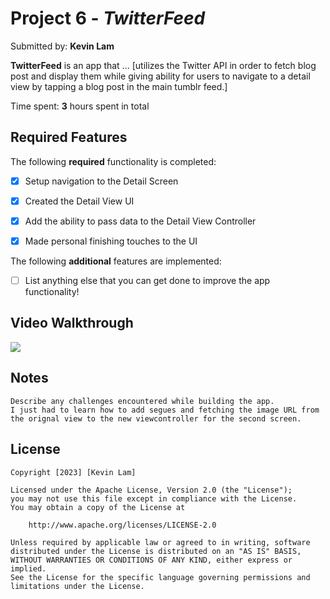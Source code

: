 # Project 6 - *TwitterFeed*

Submitted by: **Kevin Lam**

**TwitterFeed** is an app that ... [utilizes the Twitter API in order to fetch blog post and display them while giving ability for users to navigate to a detail view by tapping a blog post in the main tumblr feed.] 

Time spent: **3** hours spent in total

## Required Features

The following **required** functionality is completed:

- [x] Setup navigation to the Detail Screen
- [x] Created the Detail View UI
- [x] Add the ability to pass data to the Detail View Controller
- [x] Made personal finishing touches to the UI


The following **additional** features are implemented:

- [ ] List anything else that you can get done to improve the app functionality!

## Video Walkthrough

<div>
    <a href="https://www.loom.com/share/07fb93c8984f46d1a8136202e9d2e0b5">
    </a>
    <a href="https://www.loom.com/share/07fb93c8984f46d1a8136202e9d2e0b5">
      <img style="max-width:300px;" src="https://cdn.loom.com/sessions/thumbnails/07fb93c8984f46d1a8136202e9d2e0b5-with-play.gif">
    </a>
  </div>

## Notes
    Describe any challenges encountered while building the app.
    I just had to learn how to add segues and fetching the image URL from the orignal view to the new viewcontroller for the second screen.

## License

    Copyright [2023] [Kevin Lam]

    Licensed under the Apache License, Version 2.0 (the "License");
    you may not use this file except in compliance with the License.
    You may obtain a copy of the License at

        http://www.apache.org/licenses/LICENSE-2.0

    Unless required by applicable law or agreed to in writing, software
    distributed under the License is distributed on an "AS IS" BASIS,
    WITHOUT WARRANTIES OR CONDITIONS OF ANY KIND, either express or implied.
    See the License for the specific language governing permissions and
    limitations under the License.
